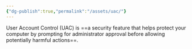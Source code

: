 ```yaml
---
{"dg-publish":true,"permalink":"/assets/uac/"}
---
```


User Account Control (UAC) is ==a security feature that helps protect your computer by prompting for administrator approval before allowing potentially harmful actions==.